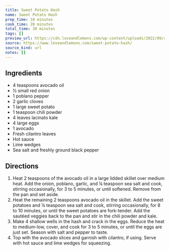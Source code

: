 ```yaml
---
title: Sweet Potato Hash
name: Sweet Potato Hash
prep_time: 10 minutes
cook_time: 20 minutes
total_time: 30 minutes
tags: []
preview_url: https://cdn.loveandlemons.com/wp-content/uploads/2022/09/sweet-potato-hash-150x150.jpg
source: https://www.loveandlemons.com/sweet-potato-hash/
source_kind: url
notes: []
---
```


## Ingredients
- 4 teaspoons avocado oil
- ½  small red onion
- 1  poblano pepper
- 2  garlic cloves
- 1  large sweet potato
- 1 teaspoon chili powder
- 4 leaves lacinato kale
- 4  large eggs
- 1  avocado
- Fresh cilantro leaves
- Hot sauce
- Lime wedges
- Sea salt and freshly ground black pepper


## Directions
1. Heat 2 teaspoons of the avocado oil in a large lidded skillet over medium heat. Add the onion, poblano, garlic, and ¼ teaspoon sea salt and cook, stirring occasionally, for 3 to 5 minutes, or until softened. Remove from the pan and set aside.
2. Heat the remaining 2 teaspoons avocado oil in the skillet. Add the sweet potatoes and ¼ teaspoon sea salt and cook, stirring occasionally, for 8 to 10 minutes, or until the sweet potatoes are fork-tender. Add the sautéed veggies back to the pan and stir in the chili powder and kale.
3. Make 4 shallow wells in the hash and crack in the eggs. Reduce the heat to medium-low, cover, and cook for 3 to 5 minutes, or until the eggs are just set. Season with salt and pepper to taste.
4. Top with the avocado slices and garnish with cilantro, if using. Serve with hot sauce and lime wedges for squeezing.
